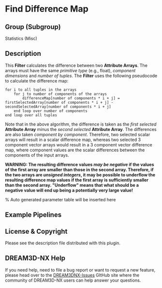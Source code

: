 # Find Difference Map

## Group (Subgroup)

Statistics (Misc)

## Description

This **Filter** calculates the difference between two **Attribute Arrays**. The arrays must have the same *primitive type* (e.g., float), *component dimensions* and *number of tuples*. The **Filter** uses the following pseudocode to calculate the difference map:

    for i to all tuples in the arrays
        for j to number of components of the arrays
            differenceMap[number of components * i + j] = firstSelectedArray[number of components * i + j] - secondSelectedArray[number of components * i + j]
        end loop over number of components
    end loop over all tuples

Note that in the above algorithm, the difference is taken as the *first selected* **Attribute Array** minus the *second selected* **Attribute Array**. The differences are also taken *component by component*. Therefore, two selected scalar arrays will result in a scalar difference map, whereas two selected 3 component vector arrays would result in a 3 component vector difference map, where component values are the scalar differences between the components of the input arrays.

**WARNING: The resulting difference values *may be negative* if the values of the first array are smaller than those in the second array. Therefore, if the two arrays are *unsigned integers*, it may be possible to underflow the resulting difference map values if the first array is sufficiently smaller than the second array. "Underflow" means that what should be a negative value will end up being a potentially very large value!**

% Auto generated parameter table will be inserted here

## Example Pipelines

## License & Copyright

Please see the description file distributed with this plugin.

## DREAM3D-NX Help

If you need help, need to file a bug report or want to request a new feature, please head over to the [DREAM3DNX-Issues](https://github.com/BlueQuartzSoftware/DREAM3DNX-Issues) GItHub site where the community of DREAM3D-NX users can help answer your questions.
